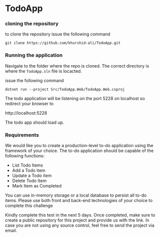 # TodoApp

### cloning the repository 
to clone the repository issue the following command 

`git clone https://github.com/khurshid-ali/TodoApp.git`

### Running the application

Navigate to the folder where the repo is cloned. The correct directory is where the `TodoApp.sln` file is locacted.

issue the following command 

`dotnet run --project Src/TodoApp.Web/TodoApp.Web.csproj`

The todo application will be listening on the port 5228 on localhost so redirect your browser to 

http://localhost:5228

The todo app should load up. 


### Requirements

We would like you to create a production-level to-do application using the framework of your choice. The to-do application should be capable of the following functions:

- List Todo Items
- Add a Todo item
- Update a Todo item
- Delete Todo Item
- Mark Item as Completed

You can use in-memory storage or a local database to persist all to-do items. Please use both front and back-end technologies of your choice to complete this challenge

Kindly complete this test in the next 5 days. Once completed, make sure to create a public repository for this project and provide us with the link. In case you are not using any source control, feel free to send the project via email.
